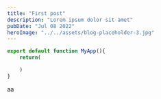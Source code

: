 ```yaml
---
title: "First post"
description: "Lorem ipsum dolor sit amet"
pubDate: "Jul 08 2022"
heroImage: "../../assets/blog-placeholder-3.jpg"
---
```


```js
export default function MyApp(){
    return(

    )
}
```

aa
